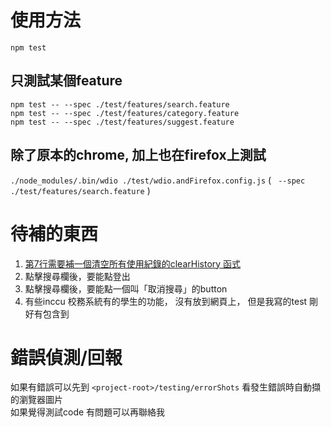# 使用方法
`npm test`  
## 只測試某個feature  
`npm test -- --spec ./test/features/search.feature`  
`npm test -- --spec ./test/features/category.feature`  
`npm test -- --spec ./test/features/suggest.feature`  
## 除了原本的chrome, 加上也在firefox上測試
`./node_modules/.bin/wdio ./test/wdio.andFirefox.config.js`  (  ` --spec ./test/features/search.feature`  )

# 待補的東西
1. [第7行需要補一個清空所有使用紀錄的clearHistory 函式](./test/features/step-definitions/suggest-steps.js)
2. 點擊搜尋欄後，要能點登出
3. 點擊搜尋欄後，要能點一個叫「取消搜尋」的button
4. 有些inccu 校務系統有的學生的功能， 沒有放到網頁上， 但是我寫的test 剛好有包含到

# 錯誤偵測/回報
如果有錯誤可以先到 `<project-root>/testing/errorShots` 看發生錯誤時自動擷的瀏覽器圖片  
如果覺得測試code 有問題可以再聯絡我
